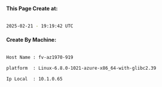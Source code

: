 
   
#### This Page Create at:

```bash

2025-02-21 - 19:19:42 UTC

```

#### Create By Machine:

```bash

Host Name : fv-az1970-919

platform  : Linux-6.8.0-1021-azure-x86_64-with-glibc2.39

Ip Local  : 10.1.0.65

```

